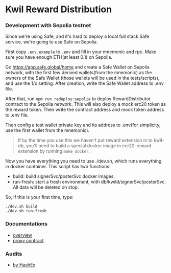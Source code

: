 # Kwil Reward Distribution

### Development with Sepolia testnet

Since we're using Safe, and it's hard to deploy a local full stack Safe
service, we're going to use Safe on Sepolia.

First copy `.env.example` to `.env` and fill in your mnemonic and rpc. Make sure you have
enough ETH(at least 0.1) on Sepolia.

Go https://app.safe.global/home and create a Safe Wallet on Sepolia network, with
the first few derived wallets(from the mnemonic) as the owners of the Safe Wallet
(those wallets will be used in the tests/scripts), and use the 1/x setting.
After creation, write the Safe Wallet address to .env file.

After that, run `npm run redeploy:sepolia` to deploy RewardDistributor contract to
the Sepolia network. This will also deploy a mock erc20 token as the reward token.
Then write the contract address and mock token address to .env file.

Then config a test wallet private key and its address to .env(for simplicity, use the first
wallet from the mnemonic).

> If by the time you use this we haven't put reward extension in to kwil-db, you'll
> need to build a special docker image in erc20-reward-extension by running `make docker`.

Now you have everything you need to use ./dev.sh, which runs everything in docker container.
This script has two functions:
- build: build signerSvc/posterSvc docker images.
- run-fresh: start a fresh environment, with db/kwild/signerSvc/posterSvc. All data will be deleted on stop.

So, if this is your first time, type:
```shell
./dev.sh build
./dev.sh run-fresh
```

### Documentations

- [overview](./docs/README.md)
- [proxy contract](./docs/RewardDistributor.md)

### Audits

- [by HashEx](./docs/RewardDistributor_HashEx_Audit.pdf)